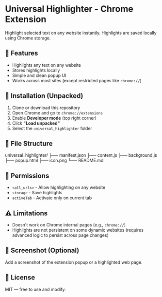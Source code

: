 # Universal Highlighter - Chrome Extension

Highlight selected text on any website instantly. Highlights are saved locally using Chrome storage.

## 🧩 Features

- Highlights any text on any website
- Stores highlights locally
- Simple and clean popup UI
- Works across most sites (except restricted pages like `chrome://`)

## 🚀 Installation (Unpacked)

1. Clone or download this repository
2. Open Chrome and go to `chrome://extensions`
3. Enable **Developer mode** (top right corner)
4. Click **"Load unpacked"**
5. Select the `universal_highlighter` folder

## 📂 File Structure

universal_highlighter/
├── manifest.json
├── content.js
├── background.js
├── popup.html
├── icon.png
└── README.md


## 🔐 Permissions

- `<all_urls>` - Allow highlighting on any website
- `storage` - Save highlights
- `activeTab` - Activate only on current tab

## ⚠️ Limitations

- Doesn't work on Chrome internal pages (e.g., `chrome://`)
- Highlights are not persistent on some dynamic websites (requires advanced logic to persist across page changes)

## 📸 Screenshot (Optional)

Add a screenshot of the extension popup or a highlighted web page.

## 📄 License

MIT — free to use and modify.

